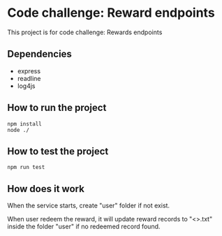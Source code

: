 # Code challenge: Reward endpoints
This project is for code challenge: Rewards endpoints

## Dependencies
- express
- readline
- log4js

## How to run the project
```
npm install
node ./
```

## How to test the project
```
npm run test
```

## How does it work
When the service starts, create "user" folder if not exist.

When user redeem the reward, it will update reward records to "<<UserID>>.txt" inside the folder "user" if no redeemed record found.
